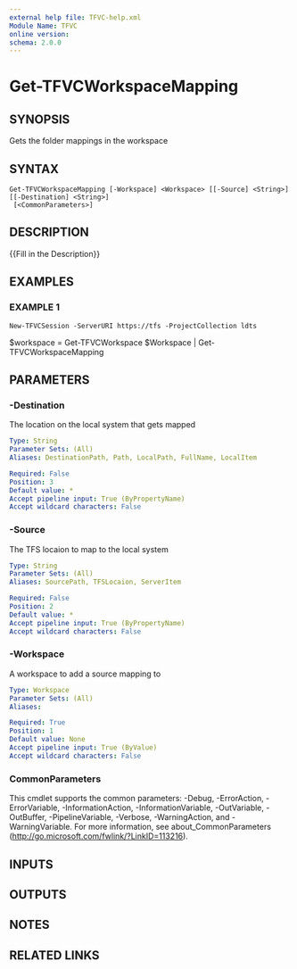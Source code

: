 ```yaml
---
external help file: TFVC-help.xml
Module Name: TFVC
online version:
schema: 2.0.0
---
```


# Get-TFVCWorkspaceMapping

## SYNOPSIS
Gets the folder mappings in the workspace

## SYNTAX

```
Get-TFVCWorkspaceMapping [-Workspace] <Workspace> [[-Source] <String>] [[-Destination] <String>]
 [<CommonParameters>]
```

## DESCRIPTION
{{Fill in the Description}}

## EXAMPLES

### EXAMPLE 1
```
New-TFVCSession -ServerURI https://tfs -ProjectCollection ldts
```

$workspace = Get-TFVCWorkspace
$Workspace | Get-TFVCWorkspaceMapping

## PARAMETERS

### -Destination
The location on the local system that gets mapped

```yaml
Type: String
Parameter Sets: (All)
Aliases: DestinationPath, Path, LocalPath, FullName, LocalItem

Required: False
Position: 3
Default value: *
Accept pipeline input: True (ByPropertyName)
Accept wildcard characters: False
```

### -Source
The TFS locaion to map to the local system

```yaml
Type: String
Parameter Sets: (All)
Aliases: SourcePath, TFSLocaion, ServerItem

Required: False
Position: 2
Default value: *
Accept pipeline input: True (ByPropertyName)
Accept wildcard characters: False
```

### -Workspace
A workspace to add a source mapping to

```yaml
Type: Workspace
Parameter Sets: (All)
Aliases:

Required: True
Position: 1
Default value: None
Accept pipeline input: True (ByValue)
Accept wildcard characters: False
```

### CommonParameters
This cmdlet supports the common parameters: -Debug, -ErrorAction, -ErrorVariable, -InformationAction, -InformationVariable, -OutVariable, -OutBuffer, -PipelineVariable, -Verbose, -WarningAction, and -WarningVariable. For more information, see about_CommonParameters (http://go.microsoft.com/fwlink/?LinkID=113216).

## INPUTS

## OUTPUTS

## NOTES

## RELATED LINKS
